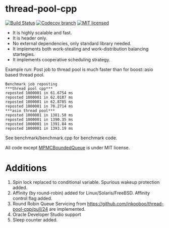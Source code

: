 thread-pool-cpp
=================
[![Build Status](https://travis-ci.org/inkooboo/thread-pool-cpp.svg?branch=master)](https://travis-ci.org/inkooboo/thread-pool-cpp)
[![Codecov branch](https://img.shields.io/codecov/c/github/inkooboo/thread-pool-cpp/master.svg)](https://codecov.io/gh/inkooboo/thread-pool-cpp)
[![MIT licensed](https://img.shields.io/badge/license-MIT-blue.svg)](./LICENSE)

 * It is highly scalable and fast.
 * It is header only.
 * No external dependencies, only standard library needed.
 * It implements both work-stealing and work-distribution balancing startegies.
 * It implements cooperative scheduling strategy.

Example run:
Post job to thread pool is much faster than for boost::asio based thread pool.

    Benchmark job reposting
    ***thread pool cpp***
    reposted 1000001 in 61.6754 ms
    reposted 1000001 in 62.0187 ms
    reposted 1000001 in 62.8785 ms
    reposted 1000001 in 70.2714 ms
    ***asio thread pool***
    reposted 1000001 in 1381.58 ms
    reposted 1000001 in 1390.35 ms
    reposted 1000001 in 1391.84 ms
    reposted 1000001 in 1393.19 ms

See benchmark/benchmark.cpp for benchmark code.

All code except [MPMCBoundedQueue](https://github.com/inkooboo/thread-pool-cpp/blob/master/include/thread_pool/mpmc_bounded_queue.hpp)
is under MIT license.

Additions
=========
1. Spin lock replaced to conditional variable. Spurious wakeup protection added.
2. Affinity (by round-robin) added for Linux/Solaris/FreeBSD. Affinity control flag added.
3. Round Robin Queue Servicing from https://github.com/inkooboo/thread-pool-cpp/pull/24 are implemented.
4. Oracle Developer Studio support
5. Sleep counter added.
